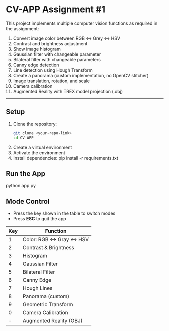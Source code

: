 # CV-APP Assignment #1

This project implements multiple computer vision functions as required in the assignment:

1. Convert image color between RGB ↔ Grey ↔ HSV  
2. Contrast and brightness adjustment  
3. Show image histogram  
4. Gaussian filter with changeable parameter  
5. Bilateral filter with changeable parameters  
6. Canny edge detection  
7. Line detection using Hough Transform  
8. Create a panorama (custom implementation, no OpenCV stitcher)  
9. Image translation, rotation, and scale  
10. Camera calibration  
11. Augmented Reality with TREX model projection (.obj)

---

## Setup

1. Clone the repository:
   ```bash
   git clone <your-repo-link>
   cd CV-APP
2. Create a virtual environment
3. Activate the environment
4. Install dependencies:
   pip install -r requirements.txt
## Run the App
   python app.py

## Mode Control

- Press the key shown in the table to switch modes  
- Press **ESC** to quit the app  

| Key | Function |
|-----|----------|
| 1 | Color: RGB ↔ Gray ↔ HSV |
| 2 | Contrast & Brightness |
| 3 | Histogram |
| 4 | Gaussian Filter |
| 5 | Bilateral Filter |
| 6 | Canny Edge |
| 7 | Hough Lines |
| 8 | Panorama (custom) |
| 9 | Geometric Transform |
| 0 | Camera Calibration |
| - | Augmented Reality (OBJ) |

